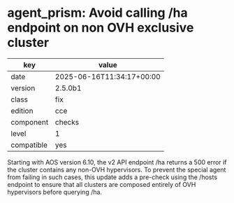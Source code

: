[//]: # (werk v2)
# agent_prism: Avoid calling /ha endpoint on non OVH exclusive cluster

key        | value
---------- | ---
date       | 2025-06-16T11:34:17+00:00
version    | 2.5.0b1
class      | fix
edition    | cce
component  | checks
level      | 1
compatible | yes


Starting with AOS version 6.10, the v2 API endpoint /ha returns a 500 error if the cluster contains any non-OVH hypervisors. To prevent the special agent from failing in such cases, this update adds a pre-check using the /hosts endpoint to ensure that all clusters are composed entirely of OVH hypervisors before querying /ha.


